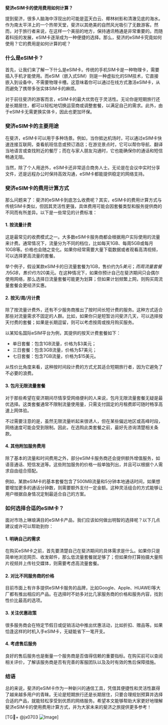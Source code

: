 **斐济eSIM卡的使用费用如何计算？**

提到斐济，很多人脑海中浮现出的可能是蓝天白云、椰林树影和清澈见底的海水。作为南太平洋上的一个热带天堂，斐济以其绝美的自然风光吸引了无数游客。然而，对于旅行者来说，在这样一个美丽的地方，保持通讯畅通是非常重要的。而随着科技的发展，eSIM卡逐渐成为一种便捷的选择。那么，斐济的eSIM卡究竟如何使用？它的费用是如何计算的呢？

### 什么是eSIM卡？

首先，让我们来了解一下什么是eSIM卡。传统的手机SIM卡是一种物理卡，需要插入手机才能使用。而eSIM（嵌入式SIM）则是一种虚拟化的SIM技术，它直接嵌入到设备中，不需要物理卡槽。这意味着你可以通过在线方式激活eSIM卡，从而避免了携带多张实体SIM卡的麻烦。

对于前往斐济的游客而言，eSIM卡的最大优势在于灵活性。无论你是短期旅行还是长期居住，都可以轻松地切换运营商或调整套餐，以满足自己的需求。此外，由于eSIM卡无需更换实体卡，因此也更加环保。

### 斐济eSIM卡的主要用途

在斐济，eSIM卡可以用于多种场景。例如，当你抵达机场时，可以通过eSIM卡快速连接互联网，查看航班信息或预订酒店；在游览景点时，它可以帮你导航、翻译当地语言或查找附近的餐厅；而在与家人朋友沟通时，它也能确保你的通话和短信畅通无阻。

当然，除了个人用途外，eSIM卡还非常适合商务人士。无论是在会议中实时分享文件，还是远程办公时保持高效沟通，eSIM卡都能提供稳定的网络支持。

### 斐济eSIM卡的费用计算方式

那么问题来了：斐济的eSIM卡到底怎么收费呢？其实，eSIM卡的费用计算方式与传统SIM卡类似，但因其灵活性更强，具体费用可能会因套餐类型和服务提供商的不同而有所差异。以下是一些常见的计费标准：

#### 1. **按流量计费**
这是最常见的收费模式之一。大多数eSIM卡服务商都会根据用户实际使用的流量来计费。通常情况下，流量分为不同的档位，比如每天1GB、每周5GB或每月10GB等。价格也会随之变化。如果你经常需要大量下载数据或者观看高清视频，可以选择更高流量的套餐。

举个例子，假设某款eSIM卡的日流量套餐为1GB，售价约为$5美元；而周流量套餐为5GB，售价约为$20美元。在这种情况下，如果你预计自己在斐济期间只会偶尔使用网络，那么选择日流量套餐可能更为划算；但如果计划频繁上网，则购买周流量套餐会更经济实惠。

#### 2. **按天/周/月计费**
除了按流量计费外，还有不少服务商推出了按时间长短计费的服务。这种方式适合那些对流量需求不固定的人群。比如，如果你只是短暂访问斐济几天，可以选择按天付费的套餐；如果是长期逗留，则可以考虑按周或按月购买服务。

以某知名国际eSIM平台为例，其提供的按天计费套餐如下：
- 单日套餐：包含1GB流量，价格为$3美元；
- 三日套餐：包含3GB流量，价格为$7美元；
- 七日套餐：包含7GB流量，价格为$15美元。

从性价比角度来看，这种按时间段计费的方式尤其适合短期旅行者，因为它避免了不必要的浪费。

#### 3. **包月无限流量套餐**
对于那些希望在斐济期间尽情享受网络便利的人来说，包月无限流量套餐无疑是最优选择。这类套餐通常不限制流量使用量，只需支付固定的月租费即可随时畅享高速上网体验。

不过需要注意的是，虽然无限流量听起来很诱人，但在某些偏远地区或高峰时段，网络速度可能会受到限制。因此，在选购此类套餐之前，最好先咨询清楚相关条款。

#### 4. **其他附加服务费用**
除了基本的流量和时间费用之外，部分eSIM卡服务商还会提供额外增值服务，如语音通话、短信发送等。这些附加服务的价格一般单独列出，并且可以根据个人需求自由组合搭配。

例如，某款eSIM卡的基本套餐包含了500MB流量和5分钟本地通话时间，如果想要增加更多的通话分钟数，则需要额外支付一定金额。这种灵活组合的方式能够让用户根据自身情况定制最适合自己的方案。

### 如何选择合适的eSIM卡？

面对市场上琳琅满目的eSIM卡产品，我们应该如何做出明智的选择呢？以下几点建议或许可以帮助到你：

#### 1. 明确自己的需求
在购买eSIM卡之前，首先要清楚自己在斐济期间的具体需求是什么。如果你只是简单地浏览网页、收发邮件，那么低流量套餐就足够了；但如果你打算拍摄大量照片视频并上传社交媒体，则需要考虑高流量套餐。

#### 2. 对比不同服务商的价格
目前市面上有许多提供eSIM卡服务的品牌，比如Google、Apple、HUAWEI等大厂都有推出相应的产品。在选择时不妨多对比几家服务商的价格和服务内容，找到性价比最高的选项。

#### 3. 关注优惠政策
很多服务商会在特定节假日或促销活动中推出优惠活动，比如折扣、赠品等。如果恰逢这样的时机入手eSIM卡，无疑能省下一笔开支。

#### 4. 考虑售后服务
良好的售后服务也是衡量一个服务商是否值得信赖的重要指标。在购买前可以查阅相关评价，了解该服务商是否有完善的客服团队以及及时有效的售后保障措施。

### 结语

总的来说，斐济的eSIM卡作为一种新兴的通信工具，凭借其便捷性和灵活性赢得了越来越多用户的青睐。无论是短期旅行还是长期居住，只要合理规划预算并选择合适的产品，就能轻松享受到优质的网络服务。希望本文能够帮助大家更好地理解斐济eSIM卡的使用费用计算方式，并为大家未来的斐济之旅提供更多参考！

[TG💪+ @jx0703 ![Image](https://github.com/user-attachments/assets/dbca1d08-cadb-493c-b0ec-ad6f7a83f270)]